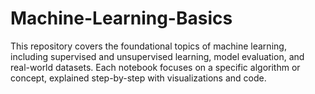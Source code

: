 # Machine-Learning-Basics
This repository covers the foundational topics of machine learning, including supervised and unsupervised learning, model evaluation, and real-world datasets. Each notebook focuses on a specific algorithm or concept, explained step-by-step with visualizations and code.
